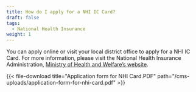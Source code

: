 ```yaml
---
title: How do I apply for a NHI IC Card?
draft: false
tags:
  - National Health Insurance
weight: 1
---
```

You can apply online or visit your local district office to apply for a NHI IC Card.
For more information, please visit the National Health Insurance Administration, [Ministry of Health and Welfare’s website](https://www.nhi.gov.tw/english/Content_List.aspx?n=F6157C28D5A9A28E&topn=778856C209BCE527 " to Ministry of Health and Welfare’s website").

{{< file-download title="Application form for NHI Card.PDF" path="/cms-uploads/application-form-for-nhi-card.pdf" >}}